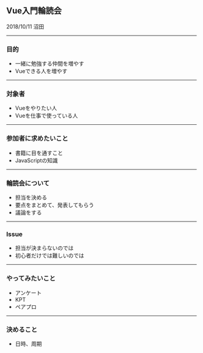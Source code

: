 ## Vue入門輪読会

2018/10/11 沼田

---

### 目的

- 一緒に勉強する仲間を増やす
- Vueできる人を増やす

---

### 対象者

- Vueをやりたい人
- Vueを仕事で使っている人

---

### 参加者に求めたいこと

- 書籍に目を通すこと
- JavaScriptの知識

---

### 輪読会について

- 担当を決める
- 要点をまとめて、発表してもらう
- 議論をする

---

### Issue

- 担当が決まらないのでは
- 初心者だけでは難しいのでは

---

### やってみたいこと

- アンケート
- KPT
- ペアプロ

---

### 決めること

- 日時、周期
